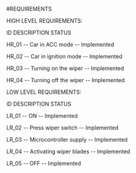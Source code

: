 #REQUIREMENTS


HIGH LEVEL REQUIREMENTS:


ID	      DESCRIPTION         	STATUS


 HR_01 --	Car in ACC mode --	Implemented
 
 
 HR_02 --	Car in ignition mode -- 	Implemented
 
 
  HR_03	-- Turning on the wiper -- Implemented
  
  
  HR_04	-- Turning off the wiper	-- Implemented
  
  
LOW LEVEL REQUIREMENTS:


ID	       DESCRIPTION	                 STATUS


 LR_01 --	ON --	Implemented
 
 
 LR_02 --	Press wiper switch --	 Implemented
 
 
 LR_03  -- Microcontroller supply --	Implemented
 
 
 LR_04 --	Activating wiper blades	-- Implemented
 
 
 LR_05 --	OFF --	Implemented
